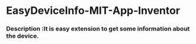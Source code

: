 # EasyDeviceInfo-MIT-App-Inventor
### Description :It is easy extension to get some information about the device.

